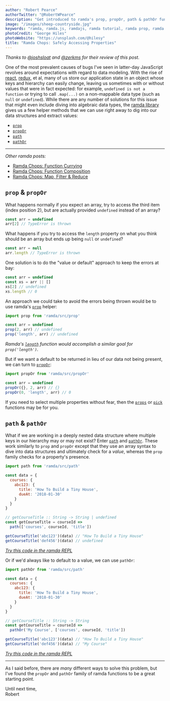 ```yaml
---
author: "Robert Pearce"
authorTwitter: "@RobertWPearce"
description: "Get introduced to ramda's prop, propOr, path & pathOr functions."
image: "/images/sheep-countryside.jpg"
keywords: "ramda, ramda.js, ramdajs, ramda tutorial, ramda prop, ramda propOr, ramda path, ramda pathOr, ramda fp"
photoCredit: "George Hiles"
photoWebsite: "https://unsplash.com/@hilesy"
title: "Ramda Chops: Safely Accessing Properties"
---
```


_Thanks to [@joshsloat](https://twitter.com/joshsloat) and
[@zerkms](https://twitter.com/zerkms) for their review of this post._

One of the most prevalent causes of bugs I've seen in latter-day JavaScript
revolves around expectations with regard to data modeling. With the rise of
[react](https://reactjs.org/), [redux](https://redux.js.org/), et al, many of us
store our application state in an object whose keys and hierarchy can easily
change, leaving us sometimes with or without values that were in fact expected:
for example, `undefined is not a function` or trying to call `.map(...)` on a
non-mappable data type (such as `null` or `undefined`). While there are any
number of solutions for this issue that might even include diving into algebraic
data types, the [ramda library](http://ramdajs.com) gives us a few
helper methods that we can use right away to dig into our data structures and
extract values:

* [`prop`](http://ramdajs.com/docs/#prop)
* [`propOr`](http://ramdajs.com/docs/#propOr)
* [`path`](http://ramdajs.com/docs/#path)
* [`pathOr`](http://ramdajs.com/docs/#pathOr)

* * *

_Other ramda posts:_

* [Ramda Chops: Function Currying](/blog/ramda-chops-function-currying.html)
* [Ramda Chops: Function Composition](/blog/ramda-chops-function-composition.html)
* [Ramda Chops: Map, Filter & Reduce](/blog/ramda-chops-map-filter-and-reduce.html)

## `prop` & `propOr`
What happens normally if you expect an array, try to access the third item
(index position 2), but are actually provided `undefined` instead of an array?

```js
const arr = undefined
arr[2] // TypeError is thrown
```

What happens if you try to access the `length` property on what you think should
be an array but ends up being `null` or `undefined`?

```js
const arr = null
arr.length // TypeError is thrown
```

One solution is to do the "value or default" approach to keep the errors at bay:

```js
const arr = undefined
const xs = arr || []
xs[2] // undefined
xs.length // 0
```

An approach we could take to avoid the errors being thrown would be to use
ramda's [`prop`](http://ramdajs.com/docs/#prop) helper:

```js
import prop from 'ramda/src/prop'

const arr = undefined
prop(2, arr) // undefined
prop('length', arr) // undefined
```

_Ramda's [`length`](http://ramdajs.com/docs/#length) function would accomplish
a similar goal for `prop('length')`._

But if we want a default to be returned in lieu of our data not being present,
we can turn to [`propOr`](http://ramdajs.com/docs/#propOr):

```js
import propOr from 'ramda/src/propOr'

const arr = undefined
propOr({}, 2, arr) // {}
propOr(0, 'length', arr) // 0
```

If you need to select multiple properties without fear, then the
[`props`](http://ramdajs.com/docs/#props) or
[`pick`](http://ramdajs.com/docs/#pick) functions may be for you.

## `path` & `pathOr`
What if we are working in a deeply nested data structure where multiple keys in
our hierarchy may or may not exist? Enter [`path`](http://ramdajs.com/docs/#path)
and [`pathOr`](http://ramdajs.com/docs/#pathOr). These work similarly to `prop`
and `propOr` except that they use an array syntax to dive into data structures
and ultimately check for a _value_, whereas the `prop` family checks for a
property's presence.

```js
import path from 'ramda/src/path'

const data = {
  courses: {
    abc123: {
      title: 'How To Build a Tiny House',
      dueAt: '2018-01-30'
    }
  }
}

// getCourseTitle :: String -> String | undefined
const getCourseTitle = courseId =>
  path(['courses', courseId, 'title'])

getCourseTitle('abc123')(data) // "How To Build a Tiny House"
getCourseTitle('def456')(data) // undefined
```

_[Try this code in the ramda REPL](https://goo.gl/fdujHu)_

Or if we'd always like to default to a value, we can use `pathOr`:

```js
import pathOr from 'ramda/src/path'

const data = {
  courses: {
    abc123: {
      title: 'How To Build a Tiny House',
      dueAt: '2018-01-30'
    }
  }
}

// getCourseTitle :: String -> String
const getCourseTitle = courseId =>
  pathOr('My Course', ['courses', courseId, 'title'])

getCourseTitle('abc123')(data) // "How To Build a Tiny House"
getCourseTitle('def456')(data) // "My Course"
```

_[Try this code in the ramda REPL](https://goo.gl/PXD1ju)_

* * *

As I said before, there are _many_ different ways to solve this problem, but
I've found the `propOr` and `pathOr` family of ramda functions to be a great
starting point.

Until next time,
<br />
Robert
